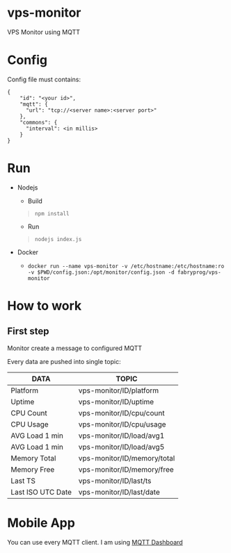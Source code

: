 # vps-monitor

VPS Monitor using MQTT

# Config

Config file must contains:
```
{
    "id": "<your id>",
    "mqtt": {
      "url": "tcp://<server name>:<server port>"
    },
    "commons": {
      "interval": <in millis>
    }
}
```

# Run

* Nodejs

  * Build
  > `npm install`

  * Run
  > `nodejs index.js`

* Docker

  * `docker run --name vps-monitor -v /etc/hostname:/etc/hostname:ro -v $PWD/config.json:/opt/monitor/config.json -d fabryprog/vps-monitor`

# How to work

## First step
Monitor create a message to configured MQTT

Every data are pushed into single topic:

| DATA | TOPIC |
|------|-------|
| Platform | vps-monitor/ID/platform |
| Uptime | vps-monitor/ID/uptime |
| CPU Count | vps-monitor/ID/cpu/count |
| CPU Usage | vps-monitor/ID/cpu/usage |
| AVG Load 1 min | vps-monitor/ID/load/avg1 |
| AVG Load 1 min | vps-monitor/ID/load/avg5 |
| Memory Total | vps-monitor/ID/memory/total |
| Memory Free | vps-monitor/ID/memory/free |
| Last TS | vps-monitor/ID/last/ts |
| Last ISO UTC Date | vps-monitor/ID/last/date |

# Mobile App

You can use every MQTT client. I am using [MQTT Dashboard](https://play.google.com/store/apps/details?id=net.routix.mqttdash)
